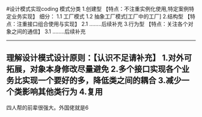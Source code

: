 #设计模式实现coding
模式分类
1.创建型   【特点：不注重实例化使用,特定案例特定业务实现】
  细分：
        1.1 工厂模式
        1.2 抽象工厂模式[工厂中的工厂]
2.结构型    【特点：注重接口组合使用与实现】 
        2.1 ........后续补充
3.行为型     【特点：关注各个对象之间的通信】
        3.1 ........后续补充

--------------------------------------------------------------
理解设计模式设计原则：【认识不足请补充】
  1.对外可拓展，对象本身修改尽量避免
  2.多个接口实现各个业务比实现一个要好的多，降低类之间的耦合
  3.减少一个类影响其他类行为
  4.复用
-------------------------------------------------------------
四人帮的前辈很强大。外国佬就是6
